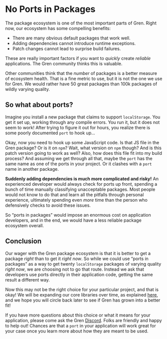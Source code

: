 # No Ports in Packages

The package ecosystem is one of the most important parts of Gren. Right now, our ecosystem has some compelling benefits:

  - There are many obvious default packages that work well.
  - Adding dependencies cannot introduce runtime exceptions.
  - Patch changes cannot lead to surprise build failures.

These are really important factors if you want to *quickly* create *reliable* applications. The Gren community thinks this is valuable.

Other communities think that the *number* of packages is a better measure of ecosystem health. That is a fine metric to use, but it is not the one we use for Gren. We would rather have 50 great packages than 100k packages of wildly varying quality.


## So what about ports?

Imagine you install a new package that claims to support `localStorage`. You get it set up, working through any compile errors. You run it, but it does not seem to work! After trying to figure it out for hours, you realize there is some poorly documented `port` to hook up...

Okay, now you need to hook up some JavaScript code. Is that JS file in the Gren package? Or is it on `npm`? Wait, what version on `npm` though? And is this patch version going to work as well? Also, how does this file fit into my build process? And assuming we get through all that, maybe the `port` has the same name as one of the ports in your project. Or it clashes with a `port` name in another package.

**Suddenly adding dependencies is much more complicated and risky!** An experienced developer would always check for ports up front, spending a bunch of time manually classifying unacceptable packages. Most people would not know to do that and learn all the pitfalls through personal experience, ultimately spending even *more* time than the person who defensively checks to avoid these issues.

So “ports in packages” would impose an enormous cost on application developers, and in the end, we would have a less reliable package ecosystem overall.


## Conclusion

Our wager with the Gren package ecosystem is that it is better to get a package *right* than to get it *right now*. So while we could use “ports in packages” as a way to get twenty `localStorage` packages of varying quality *right now*, we are choosing not to go that route. Instead we ask that developers use ports directly in their application code, getting the same result a different way.

Now this may not be the right choice for your particular project, and that is okay! We will be expanding our core libraries over time, as explained [here](https://github.com/gren-lang/projects/blob/master/roadmap.md#where-is-the-localstorage-package), and we hope you will circle back later to see if Gren has grown into a better fit!

If you have more questions about this choice or what it means for your application, please come ask the Gren [Discord](https://discord.gg/Chb9YB9Vmh). Folks are friendly and happy to help out! Chances are that a `port` in your application will work great for your case once you learn more about how they are meant to be used.
